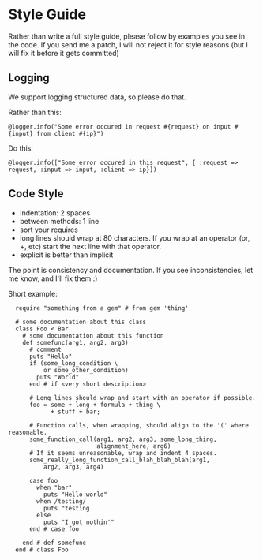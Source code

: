 # Style Guide 

Rather than write a full style guide, please follow by examples you see in the
code.  If you send me a patch, I will not reject it for style reasons (but I
will fix it before it gets committed) 


## Logging

We support logging structured data, so please do that.

Rather than this:

    @logger.info("Some error occured in request #{request} on input #{input} from client #{ip}")

Do this:
    
    @logger.info(["Some error occured in this request", { :request => request, :input => input, :client => ip}])


## Code Style

* indentation: 2 spaces
* between methods: 1 line
* sort your requires
* long lines should wrap at 80 characters. If you wrap at an operator (or, +,
  etc) start the next line with that operator.
* explicit is better than implicit

The point is consistency and documentation. If you see inconsistencies, let me
know, and I'll fix them :)

Short example:

      require "something from a gem" # from gem 'thing'

      # some documentation about this class
      class Foo < Bar
        # some documentation about this function
        def somefunc(arg1, arg2, arg3)
          # comment
          puts "Hello"
          if (some_long_condition \
              or some_other_condition)
            puts "World"
          end # if <very short description>

          # Long lines should wrap and start with an operator if possible.
          foo = some + long + formula + thing \
                + stuff + bar;

          # Function calls, when wrapping, should align to the '(' where reasonable.
          some_function_call(arg1, arg2, arg3, some_long_thing,
                             alignment_here, arg6)
          # If it seems unreasonable, wrap and indent 4 spaces.
          some_really_long_function_call_blah_blah_blah(arg1,
              arg2, arg3, arg4)

          case foo
            when "bar"
              puts "Hello world"
            when /testing/
              puts "testing
            else
              puts "I got nothin'"
          end # case foo
            
        end # def somefunc
      end # class Foo
